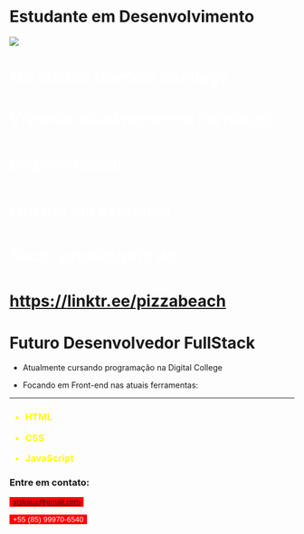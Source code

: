 # Estudante em Desenvolvimento

![](smart-icon-png-21.jpg)


<h1 class="h1rr"> Me chamo Marcelo Santiago <h1>


<div class="tuc">

<h5>Vivendo atualmente em Fortaleza.  </h5>
<h5>Empreendedor  </h5>
<h5> Fluente em Espanhol  </h5>
<h5> Socio-propietrario da: </h5>

</div>

https://linktr.ee/pizzabeach


# Futuro Desenvolvedor FullStack


<div class="tec">

- Atualmente cursando programação na Digital College


- Focando em Front-end nas atuais ferramentas:
<hr>

</div>


<style> .trec {color: yellow; }</style>

<div class="trec">

<h3>

- HTML
- CSS
- JavaScript
  </h3>
  
  </div>


### Entre em contato:

<style> 
button {background-color: red; border: 2px; color: white}  
</style>

<button> stskaos@gmail.com </button>

<button> +55 (85) 99970-6540</button>
 
<style> .trec {color: yellow; text: none;} 
</style>

<style> .h1rr
 {color: white;} </style>

<style> .tuc {color: white;} 
</style>	
